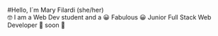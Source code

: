 <br/>
#Hello, I´m Mary Filardi (she/her)
<br/>
🤓 I am a Web Dev student and a 
       😀 Fabulous 😀
           Junior 
  Full Stack Web Developer 
        🚀 soon 🚀
